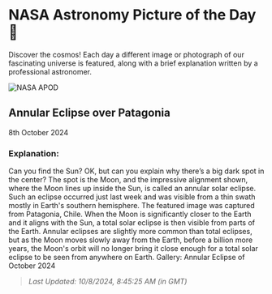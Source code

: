 
  # NASA Astronomy Picture of the Day 🌌

  Discover the cosmos! Each day a different image or photograph of our fascinating universe is featured, along with a brief explanation written by a professional astronomer.

![NASA APOD](https://apod.nasa.gov/apod/image/2410/AnnularEclipse_Trigo_1080.jpg)

## Annular Eclipse over Patagonia

8th October 2024

### Explanation: 

Can you find the Sun? OK, but can you explain why there’s a big dark spot in the center? The spot is the Moon, and the impressive alignment shown, where the Moon lines up inside the Sun, is called an annular solar eclipse. Such an eclipse occurred just last week and was visible from a thin swath mostly in Earth's southern hemisphere. The featured image was captured from Patagonia, Chile. When the Moon is significantly closer to the Earth and it aligns with the Sun, a total solar eclipse is then visible from parts of the Earth. Annular eclipses are slightly more common than total eclipses, but as the Moon moves slowly away from the Earth, before a billion more years, the Moon's orbit will no longer bring it close enough for a total solar eclipse to be seen from anywhere on Earth.   Gallery: Annular Eclipse of October 2024

> _Last Updated: 10/8/2024, 8:45:25 AM (in GMT)_
